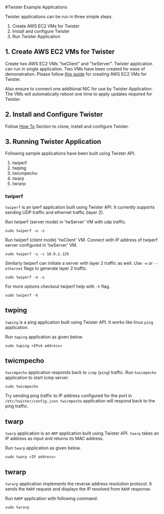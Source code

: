 #Twister Example Applications



Twister applications can be run in three simple steps.


1. Create AWS EC2 VMs for Twister
2. Install and configure Twister
3. Run Twister Application


## 1. Create AWS EC2 VMs for Twister

Create two AWS EC2 VMs "twClient" and "twServer". Twister application can run in single application. Two VMs have been created for ease of demonstration. Please follow [this guide](/documentation/Twister_AWS.md) for creating AWS EC2 VMs for Twister.

Also ensure to connect one additional NIC for use by Twister Application. The VMs will automatically reboot one time to apply updates required for Twister.

## 2. Install and Configure Twister

Follow [How To](https://github.com/twister2016/twister#how-to) Section to clone, install and configure Twister.

## 3. Running Twister Application

Following sample applications have been built using Twister API.

1. twiperf
2. twping
3. twicmpecho
4. twarp
5. twrarp

### twiperf

`twiperf` is an iperf application built using Twister API. It currently supports sending UDP traffic and ethernet traffic (layer 2).

Run twiperf (server mode) in 'twServer' VM  with udp traffic.
```
sudo twiperf -u -s
```
Run twiperf (client mode) 'twClient' VM. Connect with IP address of twiperf server configured in 'twServer' VM.
```
sudo twiperf -u -c 10.0.2.129
```

Similarly twiperf can initiate a server with layer 2 traffic as well. Use `-e` or `--ethernet` flags to generate layer 2 traffic.

```
sudo twiperf -e -s
```

For more options checkout twiperf help with `-h` flag.

```
sudo twiperf -h
```
## twping
`twping` is a ping application built using Twister API. It works like linux `ping` application.

Run `twping` application as given below.
```
sudo twping <IPv4 address>
```

## twicmpecho
`twicmpecho` application responds back to `icmp` (`ping`) traffic. Run `twicmpecho` application to start icmp server.
```
sudo twicmpecho
```

Try sending ping traffic to IP address configured for the port in `/etc/twister/config.json`. `twicmpecho` application will respond back to the ping traffic.

## twarp
`twarp` application is an `ARP` application built using Twister API. `twarp` takes an IP address as input and returns its MAC address.

Run `twarp` application as given below.
```
sudo twarp <IP address>
```

## twrarp
`twrarp` application implements the reverse address resolution protocol. It sends the `RARP` request and displays the IP resolved from `RARP` response.

Run `RARP` application  with following command.
```
sudo twrarp
```
